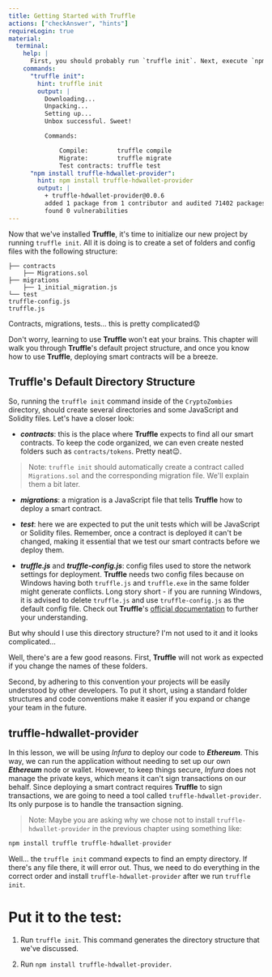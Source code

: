 ```yaml
---
title: Getting Started with Truffle
actions: ["checkAnswer", "hints"]
requireLogin: true
material:
  terminal:
    help: |
      First, you should probably run `truffle init`. Next, execute `npm install truffle-hdwallet-provider`
    commands:
      "truffle init":
        hint: truffle init
        output: |
          Downloading...
          Unpacking...
          Setting up...
          Unbox successful. Sweet!

          Commands:

              Compile:        truffle compile
              Migrate:        truffle migrate
              Test contracts: truffle test
      "npm install truffle-hdwallet-provider":
        hint: npm install truffle-hdwallet-provider
        output: |
          + truffle-hdwallet-provider@0.0.6
          added 1 package from 1 contributor and audited 71402 packages in 5.612s
          found 0 vulnerabilities
---
```


Now that we've installed **Truffle**, it's time to initialize our new project by
running `truffle init`. All it is doing is to create a set of folders and config
files with the following structure:

```
├── contracts
    ├── Migrations.sol
├── migrations
    ├── 1_initial_migration.js
└── test
truffle-config.js
truffle.js
```

Contracts, migrations, tests... this is pretty complicated😟

Don't worry, learning to use **Truffle** won't eat your brains. This chapter
will walk you through **Truffle**'s default project structure, and once you know
how to use **Truffle**, deploying smart contracts will be a breeze.

## Truffle's Default Directory Structure

So, running the `truffle init` command inside of the `CryptoZombies` directory,
should create several directories and some JavaScript and Solidity files. Let's
have a closer look:

- **_contracts_**: this is the place where **Truffle** expects to find all our
  smart contracts. To keep the code organized, we can even create nested folders
  such as `contracts/tokens`. Pretty neat😉.

> Note: `truffle init` should automatically create a contract called
> `Migrations.sol` and the corresponding migration file. We'll explain them a
> bit later.

- **_migrations_**: a migration is a JavaScript file that tells **Truffle** how
  to deploy a smart contract.

- **_test_**: here we are expected to put the unit tests which will be
  JavaScript or Solidity files. Remember, once a contract is deployed it can't
  be changed, making it essential that we test our smart contracts before we
  deploy them.

- **_truffle.js_** and **_truffle-config.js_**: config files used to store the
  network settings for deployment. **Truffle** needs two config files because on
  Windows having both `truffle.js` and `truffle.exe` in the same folder might
  generate conflicts. Long story short - if you are running Windows, it is
  advised to delete `truffle.js` and use `truffle-config.js` as the default
  config file. Check out **Truffle**'s
  <a href="https://truffleframework.com/docs/truffle/reference/configuration" target=_blank>official
  documentation</a> to further your understanding.

But why should I use this directory structure? I'm not used to it and it looks
complicated...

Well, there's are a few good reasons. First, **Truffle** will not work as
expected if you change the names of these folders.

Second, by adhering to this convention your projects will be easily understood
by other developers. To put it short, using a standard folder structures and
code conventions make it easier if you expand or change your team in the future.

## truffle-hdwallet-provider

In this lesson, we will be using _Infura_ to deploy our code to **_Ethereum_**.
This way, we can run the application without needing to set up our own
**_Ethereum_** node or wallet. However, to keep things secure, _Infura_ does not
manage the private keys, which means it can't sign transactions on our behalf.
Since deploying a smart contract requires **Truffle** to sign transactions, we
are going to need a tool called `truffle-hdwallet-provider`. Its only purpose is
to handle the transaction signing.

> Note: Maybe you are asking why we chose not to install
> `truffle-hdwallet-provider` in the previous chapter using something like:

```JavaScript
npm install truffle truffle-hdwallet-provider
```

Well... the `truffle init` command expects to find an empty directory. If
there's any file there, it will error out. Thus, we need to do everything in the
correct order and install `truffle-hdwallet-provider` after we run
`truffle init`.

# Put it to the test:

1. Run `truffle init`. This command generates the directory structure that we've
   discussed.

2. Run `npm install truffle-hdwallet-provider`.
